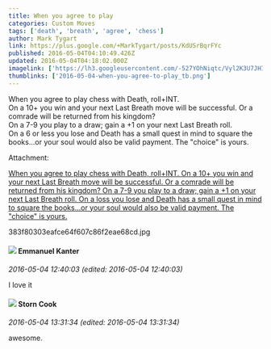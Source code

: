 ```yaml
---
title: When you agree to play
categories: Custom Moves
tags: ['death', 'breath', 'agree', 'chess']
author: Mark Tygart
link: https://plus.google.com/+MarkTygart/posts/KdUSrBqrFYc
published: 2016-05-04T04:10:49.426Z
updated: 2016-05-04T04:18:02.000Z
imagelink: ['https://lh3.googleusercontent.com/-527YOhNiqtc/Vyl2K3U7JHI/AAAAAAAAB28/wO6Pt6GtIFMQFQyvOUiNV51GiOn22nrYA/w495-h370/383f80303eafce64f607c86f2eae68cd.jpg']
thumblinks: ['2016-05-04-when-you-agree-to-play_tb.png']
---
```


When you agree to play chess with Death, roll+INT.<br />On a 10+ you win and your next Last Breath move will be successful. Or a comrade will be returned from his kingdom?<br />On a 7-9 you play to a draw; gain a +1 on your next Last Breath roll.<br />On a 6 or less you lose and Death has a small quest in mind to square the books...or your soul would also be valid payment. The &quot;choice&quot; is yours.


Attachment:

<a href='https://plus.google.com/photos/118088719859349999400/albums/6280681085344598849/6280681084367348850?sqi=100084733231320276299&sqsi=c66bb948-a049-48a2-b687-89a12a32c894&sqi=100084733231320276299&sqsi=c66bb948-a049-48a2-b687-89a12a32c894'>When you agree to play chess with Death, roll+INT.
On a 10+ you win and your next Last Breath move will be successful. Or a comrade will be returned from his kingdom?
On a 7-9 you play to a draw; gain a +1 on your next Last Breath roll.
On a loss you lose and Death has a small quest in mind to square the books...or your soul would also be valid payment. The "choice" is yours.</a>


383f80303eafce64f607c86f2eae68cd.jpg
<div id='comment z134tzizevn3znfvj22sizqwevrchveui'>
  <h4><img src='{{site.baseurl}}//images/avatars/114499247694855981536_photo.jpg'> Emmanuel Kanter</h4>
      <p><cite>2016-05-04 12:40:03 (edited: 2016-05-04 12:40:03)</cite></p>
        <p>I love it</p>
</div>
        

<div id='comment z134tzizevn3znfvj22sizqwevrchveui'>
  <h4><img src='{{site.baseurl}}//images/avatars/110661162507505661709_photo.jpg'> Storn Cook</h4>
      <p><cite>2016-05-04 13:31:34 (edited: 2016-05-04 13:31:34)</cite></p>
        <p>awesome.</p>
</div>
        